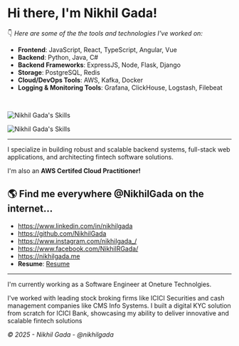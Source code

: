 # Hi there, I'm Nikhil Gada!

👇 _Here are some of the the tools and technologies I've worked on:_

- **Frontend**: JavaScript, React, TypeScript, Angular, Vue
- **Backend**:  Python, Java, C#
- **Backend Frameworks**: ExpressJS, Node, Flask, Django
- **Storage**: PostgreSQL, Redis
- **Cloud/DevOps Tools**: AWS, Kafka, Docker
- **Logging & Monitoring Tools**: Grafana, ClickHouse, Logstash, Filebeat

&nbsp;

![Nikhil Gada's Skills](https://skillicons.dev/icons?i=py,js,java,linux,postgres,redis,grafana,dotnet,vue,vuetify,cs,html,nginx)

![Nikhil Gada's Skills](https://skillicons.dev/icons?i=react,angular,github,bootstrap,flask,django,nodejs,kafka,docker,aws,postman,ts,ubuntu)

---

I specialize in building robust and scalable backend systems, full-stack web applications, and architecting fintech software solutions.

I'm also an **AWS Certifed Cloud Practitioner!**


## 🌎 Find me everywhere **@NikhilGada** on the internet...

 - https://www.linkedin.com/in/nikhilgada
 - https://github.com/NikhilGada   
 - https://www.instagram.com/nikhilgada_/            
 - https://www.facebook.com/NikhilRGada/
 - https://nikhilgada.me           
 - **Resume**: [Resume](https://nikhilgada.me/Nikhil%20Gada%20-%20Resume.pdf)
   
---

I'm currently working as a Software Engineer at Oneture Technolgies.

I've worked with leading stock broking firms like ICICI Securities and cash management companies like CMS Info Systems. I built a digital KYC solution from scratch for ICICI Bank, showcasing my ability to deliver innovative and scalable fintech solutions

*© 2025 - Nikhil Gada - @nikhilgada*
